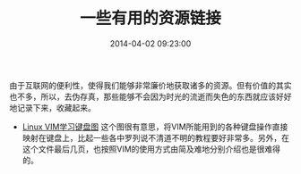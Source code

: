 ﻿---
layout: post
title: "一些有用的资源链接"
date: 2014-04-02 09:23:00
categories: [coding, skills]
---

由于互联网的便利性，使得我们能够非常廉价地获取诸多的资源。但有价值的其实也不多，所以，去伪存真，那些能够不会因为时光的流逝而失色的东西就应该好好地记录下来，收藏起来。

* [Linux VIM学习键盘图][1]
这个图很有意思，将VIM所能用到的各种键盘操作直接映射在键盘上，比起一些各中罗列说不清道不明的教程要好非常多。另外，在这个文件最后几页，也按照VIM的使用方式由简及难地分别介绍也是很难得的。  








[1]: /resources/linux/VIM键盘图.pdf